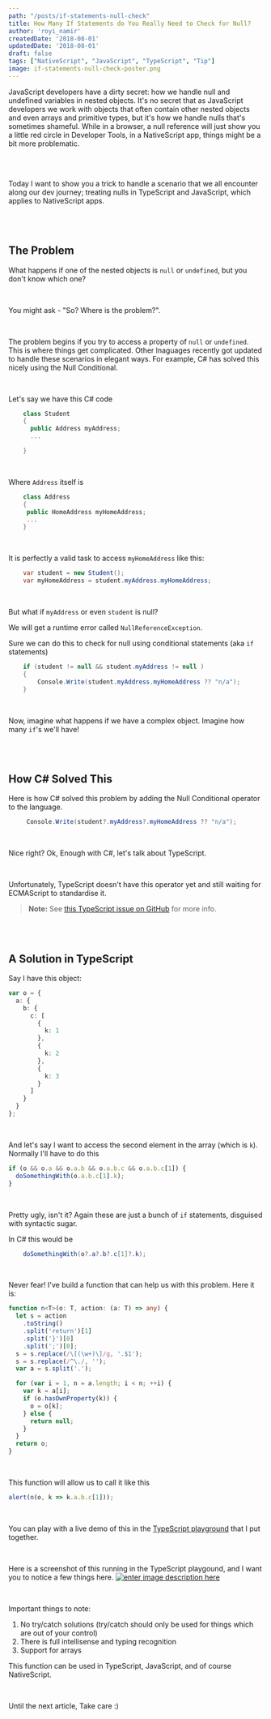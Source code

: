 ```yaml
---
path: "/posts/if-statements-null-check"
title: How Many If Statements do You Really Need to Check for Null?
author: 'royi_namir'
createdDate: '2018-08-01'
updatedDate: '2018-08-01'
draft: false
tags: ["NativeScript", "JavaScript", "TypeScript", "Tip"]
image: if-statements-null-check-poster.png
---
```


JavaScript developers have a dirty secret: how we handle null and undefined variables in nested objects.
It's no secret that as JavaScript developers we work with objects that often contain other nested objects and even arrays and primitive types, but it's how we handle nulls that's sometimes shameful. While in a browser, a null reference will just show you a little red circle in Developer Tools, in a NativeScript app, things might be a bit more problematic.

<br/><br/>

Today I want to show you a trick to handle a scenario that we all encounter along our dev journey; treating nulls in TypeScript and JavaScript, which applies to NativeScript apps.

<br/><br/>

## The Problem

What happens if one of the nested objects is `null` or `undefined`, but you don't know which one?

<br/>

You might ask - "So? Where is the problem?".

<br/>

The problem begins if you try to access a property of `null` or `undefined`. This is where things get complicated. Other lnaguages recently got updated to handle these scenarios in elegant ways. For example, C# has solved this nicely using the Null Conditional.

<br/>

Let's say we have this C# code

```c#
    class Student
    {  
      public Address myAddress;
      ...

    }
```

<br/>

Where `Address` itself is

```c#
    class Address
    {
     public HomeAddress myHomeAddress;
     ...
    }
```

<br/>

It is perfectly a valid task to access `myHomeAddress` like this:

```c#
    var student = new Student();
    var myHomeAddress = student.myAddress.myHomeAddress;
```

<br/>

But what if `myAddress` or even `student` is null?

We will get a runtime error called `NullReferenceException`.

Sure we can do this to check for null using conditional statements (aka `if` statements)

```c#
    if (student != null && student.myAddress != null )
    {
        Console.Write(student.myAddress.myHomeAddress ?? "n/a");
    }
```

<br/>

Now, imagine what happens if we have a complex object. Imagine how many `if`'s we'll have!

<br/><br/>

## How C# Solved This

Here is how C# solved this problem by adding the Null Conditional operator to the language.

```c#
     Console.Write(student?.myAddress?.myHomeAddress ?? "n/a");
```

<br/>

Nice right? Ok, Enough with C#, let's talk about TypeScript.

<br/>

Unfortunately, TypeScript doesn't have this operator yet and still waiting for ECMAScript to standardise it.

> **Note:** See <a href="https://github.com/Microsoft/TypeScript/issues/16" target="_blank">this TypeScript issue on GitHub</a> for more info.

<br/><br/>

## A Solution in TypeScript

Say I have this object:

```typescript
var o = {
  a: {
    b: {
      c: [
        {
          k: 1
        },
        {
          k: 2
        },
        {
          k: 3
        }
      ]
    }
  }
};
```

<br/>

And let's say I want to access the second element in the array (which is `k`). Normally I'll have to do this

```typescript
if (o && o.a && o.a.b && o.a.b.c && o.a.b.c[1]) {
  doSomethingWith(o.a.b.c[1].k);
}
```

<br/>

Pretty ugly, isn't it? Again these are just a bunch of `if` statements, disguised with syntactic sugar.

In C# this would be

```C#
    doSomethingWith(o?.a?.b?.c[1]?.k);
```

<br/>

Never fear! I've build a function that can help us with this problem. Here it is:

```typescript
function n<T>(o: T, action: (a: T) => any) {
  let s = action
    .toString()
    .split('return')[1]
    .split('}')[0]
    .split(';')[0];
  s = s.replace(/\[(\w+)\]/g, '.$1');
  s = s.replace(/^\./, '');
  var a = s.split('.');

  for (var i = 1, n = a.length; i < n; ++i) {
    var k = a[i];
    if (o.hasOwnProperty(k)) {
      o = o[k];
    } else {
      return null;
    }
  }
  return o;
}
```

<br/>

This function will allow us to call it like this

```typescript
alert(n(o, k => k.a.b.c[1]));
```

<br/>

You can play with a live demo of this in the <a href="http://www.typescriptlang.org/play/#src=var%20o%20=%20{%20a:%20{%20b:%20{%20c:%20[1,%202,%203]%20}%20}%20};%0D%0A%0D%0A%0D%0A%0D%0A%0D%0A%0D%0A%0D%0Afunction%20n%3CT%3E(o%20:T%20,%20action%20:%20(a:T)=%3Eany)%20{%20%0D%0A%20%20%20%20%20let%20s%20=%20action.toString().toString().split('return')[1].split('}')[0].split(';')[0];%0D%0A%20%20%20%20s%20=%20s.replace(/\[(\w%2B)\]/g,%20'.$1');%0D%0A%20%20%20%20s%20=%20s.replace(/^\./,%20'');%20%20%20%20%20%20%20%20%20%20%20%20%0D%0A%20%20%20%20var%20a%20=%20s.split('.');%0D%0A%20%20%20%20%20%20%20%0D%0A%0D%0A%20%20%20%20for%20(var%20i%20=%201,%20n%20=%20a.length;%20i%20%3C%20n;%20%2B%2Bi)%20{%20%20%20//i==0%20is%20the%20k%20itself%20%20,aand%20we%20dont%20need%20it%0D%0A%20%20%20%20%20%20%20%20var%20k%20=%20a[i];%0D%0A%20%20%20%20%20%20%20%20if%20(o.hasOwnProperty(k))%20{%0D%0A%20%20%20%20%20%20%20%20%20%20%20%20o%20=%20o[k];%0D%0A%20%20%20%20%20%20%20%20}%20else%20{%0D%0A%20%20%20%20%20%20%20%20%20%20%20%20return%20null;%0D%0A%20%20%20%20%20%20%20%20}%0D%0A%20%20%20%20}%0D%0A%20%20%20%20return%20o;%0D%0A}%0D%0A%0D%0A%0D%0A%0D%0Aalert(%20%20%20n(o,%20(k)%20=%3E%20k.a.b.c[1])%20%20%20%20%20%20%20);" target="_blank">TypeScript playground</a> that I put together.

<br/>

Here is a screenshot of this running in the TypeScript playgound, and I want you to notice a few things here.
[![enter image description here][1]][1]

<br/>

Important things to note:

1.  No try/catch solutions (try/catch should only be used for things which are out of your control)
2.  There is full intellisense and typing recognition
3.  Support for arrays

This function can be used in TypeScript, JavaScript, and of course NativeScript.

<br/>

Until the next article, Take care :)

[1]: https://i.stack.imgur.com/yf2TI.png
